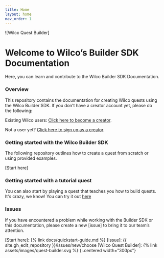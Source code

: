 ```yaml
---
title: Home
layout: home
nav_order: 1
---
```


![Wilco Quest Builder]

# Welcome to Wilco’s Builder SDK Documentation

Here, you can learn and contribute to the Wilco Builder SDK Documentation.

### **Overview**
This repository contains the documentation for creating Wilco quests using the Wilco Builder SDK. If you don't have a creator account yet, please do the following:

Existing Wilco users: [Click here to become a creator](https://app.wilco.gg/quest-builder).

Not a user yet? [Click here to sign up as a creator](https://www.trywilco.com/quest-builder).

### **Getting started with the Wilco Builder SDK**
The following repository outlines how to create a quest from scratch or using provided examples.

[Start here]

### **Getting started with a tutorial quest**
You can also start by playing a quest that teaches you how to build quests. It's crazy, we know!
You can try it out [here](https://app.wilco.gg/guest?directQuestId=build_your_first_quest)

### **Issues**
If you have encountered a problem while working with the Builder SDK or this documentation, please create a new [issue] to bring it to our team’s attention. 

[Start here]: {% link docs/quickstart-guide.md %}
[issue]: {{ site.gh_edit_repository }}/issues/new/choose
[Wilco Quest Builder]: {% link assets/images/quest-builder.svg %}
{:.centered width="300px"}

